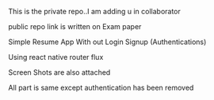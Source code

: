 This is the private repo..I am adding u in collaborator

public repo link is written on Exam paper



Simple Resume App With out Login Signup (Authentications)

Using react native router flux

Screen Shots are also attached 

All part is same except authentication has been removed